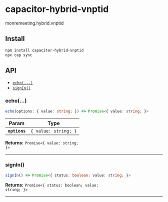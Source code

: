# capacitor-hybrid-vnptid

monremeeting.hybrid.vnptid

## Install

```bash
npm install capacitor-hybrid-vnptid
npx cap sync
```

## API

<docgen-index>

* [`echo(...)`](#echo)
* [`signIn()`](#signin)

</docgen-index>

<docgen-api>
<!--Update the source file JSDoc comments and rerun docgen to update the docs below-->

### echo(...)

```typescript
echo(options: { value: string; }) => Promise<{ value: string; }>
```

| Param         | Type                            |
| ------------- | ------------------------------- |
| **`options`** | <code>{ value: string; }</code> |

**Returns:** <code>Promise&lt;{ value: string; }&gt;</code>

--------------------


### signIn()

```typescript
signIn() => Promise<{ status: boolean; value: string; }>
```

**Returns:** <code>Promise&lt;{ status: boolean; value: string; }&gt;</code>

--------------------

</docgen-api>
